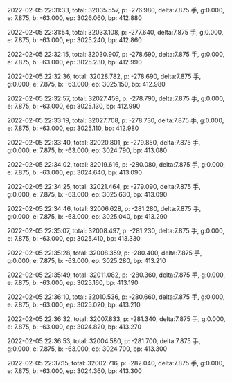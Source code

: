 2022-02-05 22:31:33, total: 32035.557, p: -276.980, delta:7.875 手, g:0.000, e: 7.875, b: -63.000, ep: 3026.060, bp: 412.880

2022-02-05 22:31:54, total: 32033.108, p: -277.640, delta:7.875 手, g:0.000, e: 7.875, b: -63.000, ep: 3025.240, bp: 412.860

2022-02-05 22:32:15, total: 32030.907, p: -278.690, delta:7.875 手, g:0.000, e: 7.875, b: -63.000, ep: 3025.230, bp: 412.990

2022-02-05 22:32:36, total: 32028.782, p: -278.690, delta:7.875 手, g:0.000, e: 7.875, b: -63.000, ep: 3025.150, bp: 412.980

2022-02-05 22:32:57, total: 32027.459, p: -278.790, delta:7.875 手, g:0.000, e: 7.875, b: -63.000, ep: 3025.130, bp: 412.990

2022-02-05 22:33:19, total: 32027.708, p: -278.730, delta:7.875 手, g:0.000, e: 7.875, b: -63.000, ep: 3025.110, bp: 412.980

2022-02-05 22:33:40, total: 32020.801, p: -279.850, delta:7.875 手, g:0.000, e: 7.875, b: -63.000, ep: 3024.790, bp: 413.080

2022-02-05 22:34:02, total: 32019.616, p: -280.080, delta:7.875 手, g:0.000, e: 7.875, b: -63.000, ep: 3024.640, bp: 413.090

2022-02-05 22:34:25, total: 32021.464, p: -279.090, delta:7.875 手, g:0.000, e: 7.875, b: -63.000, ep: 3025.630, bp: 413.090

2022-02-05 22:34:46, total: 32006.628, p: -281.280, delta:7.875 手, g:0.000, e: 7.875, b: -63.000, ep: 3025.040, bp: 413.290

2022-02-05 22:35:07, total: 32008.497, p: -281.230, delta:7.875 手, g:0.000, e: 7.875, b: -63.000, ep: 3025.410, bp: 413.330

2022-02-05 22:35:28, total: 32008.359, p: -280.400, delta:7.875 手, g:0.000, e: 7.875, b: -63.000, ep: 3025.280, bp: 413.210

2022-02-05 22:35:49, total: 32011.082, p: -280.360, delta:7.875 手, g:0.000, e: 7.875, b: -63.000, ep: 3025.160, bp: 413.190

2022-02-05 22:36:10, total: 32010.536, p: -280.660, delta:7.875 手, g:0.000, e: 7.875, b: -63.000, ep: 3025.020, bp: 413.210

2022-02-05 22:36:32, total: 32007.833, p: -281.340, delta:7.875 手, g:0.000, e: 7.875, b: -63.000, ep: 3024.820, bp: 413.270

2022-02-05 22:36:53, total: 32004.580, p: -281.700, delta:7.875 手, g:0.000, e: 7.875, b: -63.000, ep: 3024.700, bp: 413.300

2022-02-05 22:37:15, total: 32002.716, p: -282.040, delta:7.875 手, g:0.000, e: 7.875, b: -63.000, ep: 3024.360, bp: 413.300